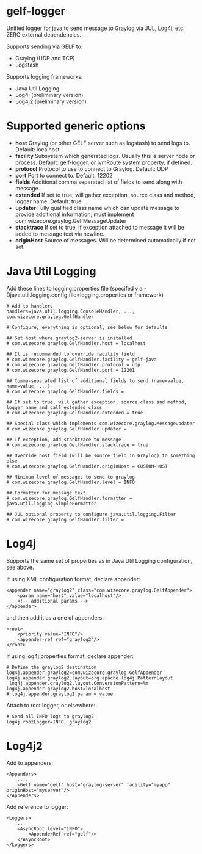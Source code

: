 gelf-logger
===========

Unified logger for java to send message to Graylog via JUL, Log4j, etc. ZERO external dependencies.

Supports sending via GELF to:
  * Graylog (UDP and TCP)
  * Logstash

Supports logging frameworks:
  * Java Util Logging
  * Log4j (preliminary version)
  * Log4j2 (preliminary version)

Supported generic options
=========================

  * **host** Graylog (or other GELF server such as logstash) to send logs to. Default: localhost
  * **facility** Subsystem which generated logs. Usually this is server node or process. Default: gelf-logger, or jvmRoute system property, if defined.
  * **protocol** Protocol to use to connect to Graylog. Default: UDP
  * **port** Port to connect to. Default: 12202
  * **fields** Additional comma separated list of fields to send along with message.
  * **extended** If set to true, will gather exception, source class and method, logger name. Default: true
  * **updater** Fully qualified class name which can update message to provide additional information, must implement com.wizecore.graylog.GelfMessageUpdater
  * **stacktrace** If set to true, if exception attached to message it will be added to message text via newline.
  * **originHost** Source of messages. Will be determined automatically if not set.

Java Util Logging
=================

Add these lines to logging.properties file (specifed via -Djava.util.logging.config.file=logging.properties or framework)
	
	# Add to handlers
	handlers=java.util.logging.ConsoleHandler, ..., com.wizecore.graylog.GelfHandler
	
	# Configure, everything is optional, see below for defaults
	 
	## Set host where graylog2-server is installed	
	# com.wizecore.graylog.GelfHandler.host = localhost
	
	## It is recommended to override facility field
	# com.wizecore.graylog.GelfHandler.facility = gelf-java
	# com.wizecore.graylog.GelfHandler.protocol = udp
	# com.wizecore.graylog.GelfHandler.port = 12201
	
	## Comma-separated list of additional fields to send (name=value, name=value, ...)
	# com.wizecore.graylog.GelfHandler.fields = 
	
	## If set to true, will gather exception, source class and method, logger name and call extended class
	# com.wizecore.graylog.GelfHandler.extended = true
	
	## Special class which implements com.wizecore.graylog.MessageUpdater
	# com.wizecore.graylog.GelfHandler.updater = 
	
	## If exception, add stacktrace to message
	# com.wizecore.graylog.GelfHandler.stacktrace = true	
	
	## Override host field (will be source field in Graylog) to something else
	# com.wizecore.graylog.GelfHandler.originHost = CUSTOM-HOST
	
	## Minimum level of messages to send to graylog
	# com.wizecore.graylog.GelfHandler.level = INFO
	
	## Formatter for message text
	# com.wizecore.graylog.GelfHandler.formatter = java.util.logging.SimpleFormatter
	
	## JUL optional property to configure java.util.logging.Filter
	# com.wizecore.graylog.GelfHandler.filter = 

Log4j
=====

Supports the same set of properties as in Java Util Logging configuration, see above.

If using XML configuration format, declare appender:

    <appender name="graylog2" class="com.wizecore.graylog.GelfAppender">
    	<param name="host" value="localhost"/>
    	<!-- additional params -->
    </appender>
    	
and then add it as a one of appenders:

    <root>
        <priority value="INFO"/>
        <appender-ref ref="graylog2"/>
    </root>

If using log4j.properties format, declare appender:

    # Define the graylog2 destination
    log4j.appender.graylog2=com.wizecore.graylog.GelfAppender
    log4j.appender.graylog2.layout=org.apache.log4j.PatternLayout
	 log4j.appender.graylog2.layout.ConversionPattern=%m
    log4j.appender.graylog2.host=localhost
    # log4j.appender.graylog2.param = value
    
Attach to root logger, or elsewhere:

    # Send all INFO logs to graylog2
    log4j.rootLogger=INFO, graylog2

Log4j2
======

Add to appenders:
	
	<Appenders>
		....
		<Gelf name="gelf" host="graylog-server" facility="myapp" originHost="myserver"/>
	</Appenders>
	
Add reference to logger:

	<Loggers>
		...
		<AsyncRoot level="INFO">
      		<AppenderRef ref="gelf"/>
		</AsyncRoot>
	</Loggers>
